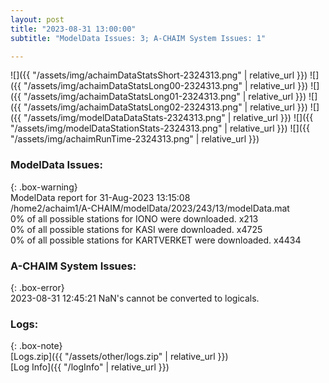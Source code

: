 ```yaml
---
layout: post
title: "2023-08-31 13:00:00"
subtitle: "ModelData Issues: 3; A-CHAIM System Issues: 1"

---
```


![]({{ "/assets/img/achaimDataStatsShort-2324313.png" | relative_url }})
![]({{ "/assets/img/achaimDataStatsLong00-2324313.png" | relative_url }})
![]({{ "/assets/img/achaimDataStatsLong01-2324313.png" | relative_url }})
![]({{ "/assets/img/achaimDataStatsLong02-2324313.png" | relative_url }})
![]({{ "/assets/img/modelDataDataStats-2324313.png" | relative_url }})
![]({{ "/assets/img/modelDataStationStats-2324313.png" | relative_url }})
![]({{ "/assets/img/achaimRunTime-2324313.png" | relative_url }})


### ModelData Issues:  
  
{: .box-warning}  
 ModelData report for 31-Aug-2023 13:15:08   
 /home2/achaim1/A-CHAIM/modelData/2023/243/13/modelData.mat   
 0% of all possible stations for IONO were downloaded. x213   
 0% of all possible stations for KASI were downloaded. x4725   
 0% of all possible stations for KARTVERKET were downloaded. x4434   
  
### A-CHAIM System Issues:  
  
{: .box-error}  
2023-08-31 12:45:21 NaN's cannot be converted to logicals.  

### Logs:  
  
{: .box-note}  
[Logs.zip]({{ "/assets/other/logs.zip" | relative_url }})  
[Log Info]({{ "/logInfo" | relative_url }})  
